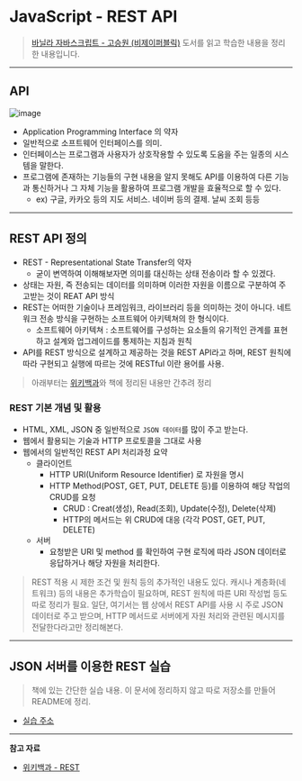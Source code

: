 # JavaScript - REST API

> [바닐라 자바스크립트 - 고승원 (비제이퍼블릭)](http://www.yes24.com/Product/Goods/105608999) 도서를 읽고 학습한 내용을 정리한 내용입니다.

---

## API

![image](https://user-images.githubusercontent.com/104971437/178462131-773926b4-cd34-4524-89cb-ccba5285b9bb.png)

- Application Programming Interface 의 약자
- 일반적으로 소프트웨어 인터페이스를 의미.
- 인터페이스는 프로그램과 사용자가 상호작용할 수 있도록 도움을 주는 일종의 시스템을 말한다.
- 프로그램에 존재하는 기능들의 구현 내용을 알지 못해도 API를 이용하여 다른 기능과 통신하거나 그 자체 기능을 활용하여 프로그램 개발을 효율적으로 할 수 있다.
  - ex) 구글, 카카오 등의 지도 서비스. 네이버 등의 결제. 날씨 조회 등등

---

## REST API 정의

- REST - Representational State Transfer의 약자
  - 굳이 변역하여 이해해보자면 의미를 대신하는 상태 전송이라 할 수 있겠다.
- 상태는 자원, 즉 전송되는 데이터를 의미하며 이러한 자원을 이름으로 구분하여 주고받는 것이 REAT API 방식
- REST는 어떠한 기술이나 프레임워크, 라이브러리 등을 의미하는 것이 아니다. 네트워크 전송 방식을 구현하는 소프트웨어 아키텍쳐의 한 형식이다.
  - 소프트웨어 아키텍쳐 : 소프트웨어를 구성하는 요소들의 유기적인 관계를 표현하고 설계와 업그레이드를 통제하는 지침과 원칙
- API를 REST 방식으로 설계하고 제공하는 것을 REST API라고 하며, REST 원칙에 따라 구현되고 실행에 따르는 것에 RESTful 이란 용어를 사용.

> 아래부터는 [위키백과](https://ko.wikipedia.org/wiki/REST)와 책에 정리된 내용만 간추려 정리

### REST 기본 개념 및 활용 

- HTML, XML, JSON 중 일반적으로 `JSON 데이터`를 많이 주고 받는다.
- 웹에서 활용되는 기술과 HTTP 프로토콜을 그대로 사용
- 웹에서의 일반적인 REST API 처리과정 요약
  - 클라이언트
    - HTTP URI(Uniform Resource Identifier) 로 자원을 명시
    - HTTP Method(POST, GET, PUT, DELETE 등)를 이용하여 해당 작업의 CRUD를 요청
      - CRUD : Creat(생성), Read(조회), Update(수정), Delete(삭제)
      - HTTP의 메서드는 위 CRUD에 대응 (각각 POST, GET, PUT, DELETE)
  - 서버
    - 요청받은 URI 및 method 를 확인하여 구현 로직에 따라 JSON 데이터로 응답하거나 해당 자원을 처리한다.

> REST 적용 시 제한 조건 및 원칙 등의 추가적인 내용도 있다. 캐시나 계층화(네트워크) 등의 내용은 추가학습이 필요하며, REST 원칙에 따른 URI 작성법 등도 따로 정리가 필요. 일단, 여기서는 웹 상에서 REST API를 사용 시 주로 JSON 데이터로 주고 받으며, HTTP 메서드로 서버에게 자원 처리와 관련된 메시지를 전달한다라고만 정리해본다.

---

## JSON 서버를 이용한 REST 실습

> 책에 있는 간단한 실습 내용. 이 문서에 정리하지 않고 따로 저장소를 만들어 README에 정리.

- [실습 주소](https://github.com/tinuos/json-server-test)

---

**참고 자료**

- [위키백과 - REST](https://ko.wikipedia.org/wiki/REST)